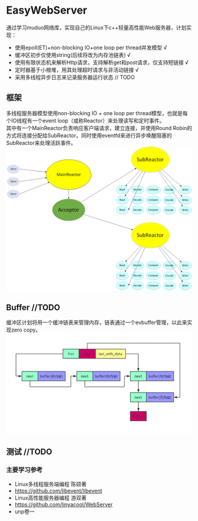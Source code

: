 # EasyWebServer
通过学习muduo网络库，实现自己的Linux下c++轻量高性能Web服务器，计划实现：
* 使用epoll(ET)+non-blocking IO+one loop per thread并发模型 √
* 缓冲区初步仅使用string(后续将改为内存池链表) √
* 使用有限状态机来解析Http请求，支持解析get和post请求，仅支持短链接 √
* 定时器基于小根堆，用其处理超时请求与非活动链接 √
* 采用多线程异步日志来记录服务器运行状态 // TODO

## 框架
多线程服务器模型使用non-blocking IO + one loop per thread模型，也就是每个IO线程有一个event loop（或称Reactor）来处理读写和定时事件。  
其中有一个MainReactor负责响应客户端请求，建立连接，并使用Round Robin的方式将连接分配给SubReactor。同时使用eventfd来进行异步唤醒阻塞的SubReactor来处理活跃事件。
![并发模型](https://github.com/Yuz7/EasyWebServer/blob/master/pic/model.png)

## Buffer //TODO
缓冲区计划将用一个缓冲链表来管理内存，链表通过一个evbuffer管理，以此来实现zero copy。
![evbuffer](https://github.com/Yuz7/EasyWebServer/blob/master/pic/buffer.webp)

## 测试 //TODO

### 主要学习参考
* Linux多线程服务端编程 陈硕著
* https://github.com/libevent/libevent
* Linux高性能服务器编程 游双著
* https://github.com/linyacool/WebServer
* unp卷一

